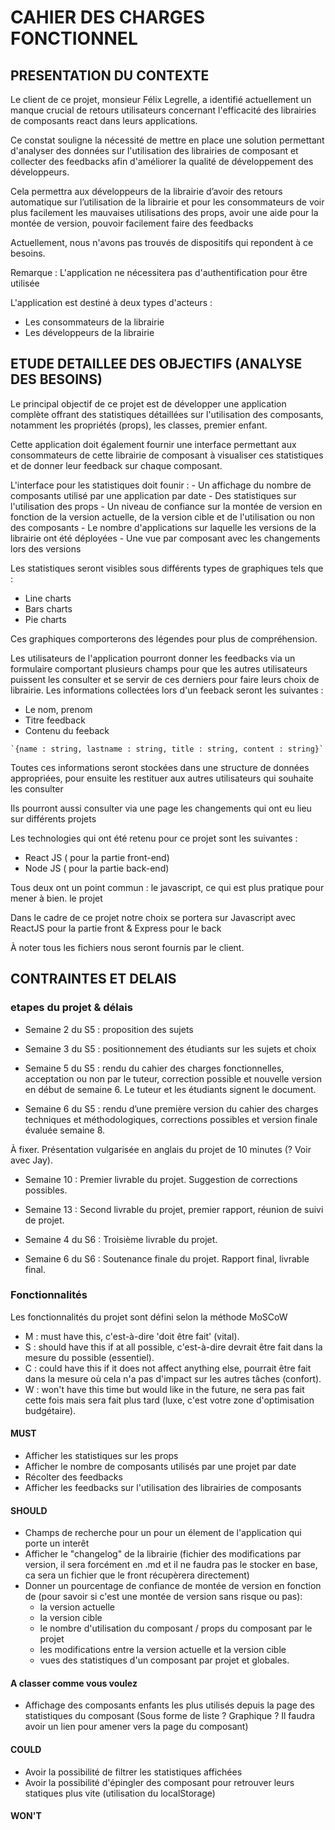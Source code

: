 # CAHIER DES CHARGES FONCTIONNEL

## PRESENTATION DU CONTEXTE

Le client de ce projet, monsieur Félix Legrelle, a identifié actuellement un manque crucial de retours utilisateurs concernant l'efficacité des librairies de composants react dans leurs applications.

Ce constat souligne la nécessité de mettre en place une solution permettant d'analyser des données sur l'utilisation des librairies de composant et collecter des feedbacks afin d'améliorer la qualité de développement des développeurs.

Cela permettra aux développeurs de la librairie d’avoir des retours automatique sur l’utilisation de la librairie et pour les consommateurs de voir plus facilement les mauvaises utilisations des props, avoir une aide pour la montée de version, pouvoir facilement faire des feedbacks

Actuellement, nous n'avons pas trouvés de dispositifs qui repondent à ce besoins.

Remarque : L'application ne nécessitera pas d'authentification pour être utilisée

L'application est destiné à deux types d'acteurs :

- Les consommateurs de la librairie
- Les développeurs de la librairie

## ETUDE DETAILLEE DES OBJECTIFS (ANALYSE DES BESOINS)

Le principal objectif de ce projet est de développer une application complète offrant des statistiques détaillées sur l'utilisation des composants, notamment les propriétés (props), les classes, premier enfant.

Cette application doit également fournir une interface permettant aux consommateurs de cette librairie de composant à visualiser ces statistiques et de donner leur feedback sur chaque composant.

L'interface pour les statistiques doit founir : - Un affichage du nombre de composants utilisé par une application par date - Des statistiques sur l'utilisation des props - Un niveau de confiance sur la montée de version en fonction de la version actuelle, de la version cible et de l'utilisation ou non des composants - Le nombre d'applications sur laquelle les versions de la librairie ont été déployées - Une vue par composant avec les changements lors des versions

Les statistiques seront visibles sous différents types de graphiques tels que :

- Line charts
- Bars charts
- Pie charts

Ces graphiques comporterons des légendes pour plus de compréhension.

Les utilisateurs de l'application pourront donner les feedbacks via un formulaire comportant plusieurs champs pour que les autres utilisateurs puissent les consulter et se servir de ces derniers pour faire leurs choix de librairie.
Les informations collectées lors d'un feeback seront les suivantes :

- Le nom, prenom
- Titre feedback
- Contenu du feeback

`` `{name : string, lastname : string, title : string, content : string}` ``

Toutes ces informations seront stockées dans une structure de données appropriées, pour ensuite les restituer aux autres utilisateurs qui souhaite les consulter

Ils pourront aussi consulter via une page les changements qui ont eu lieu sur différents projets

Les technologies qui ont été retenu pour ce projet sont les suivantes :

- React JS ( pour la partie front-end)
- Node JS ( pour la partie back-end)

Tous deux ont un point commun : le javascript, ce qui est plus pratique pour mener à bien. le projet

Dans le cadre de ce projet notre choix se portera sur Javascript avec ReactJS pour la partie front & Express pour le back

À noter tous les fichiers nous seront fournis par le client.

## CONTRAINTES ET DELAIS

### etapes du projet & délais

- Semaine 2 du S5 : proposition des sujets

- Semaine 3 du S5 : positionnement des étudiants sur les sujets et choix

- Semaine 5 du S5 : rendu du cahier des charges fonctionnelles, acceptation ou non par le tuteur, correction possible et nouvelle version en début de semaine 6. Le tuteur et les étudiants signent le document.

- Semaine 6 du S5 : rendu d’une première version du cahier des charges techniques et méthodologiques, corrections possibles et version finale évaluée semaine 8.

À fixer. Présentation vulgarisée en anglais du projet de 10 minutes (? Voir avec Jay).

- Semaine 10 :  Premier livrable du projet. Suggestion de corrections possibles.

- Semaine 13 :  Second livrable du projet, premier rapport, réunion de suivi de projet.

- Semaine 4 du S6 :  Troisième livrable du projet.

- Semaine 6 du S6 : Soutenance finale du projet. Rapport final, livrable final.

### Fonctionnalités

Les fonctionnalités du projet sont défini selon la méthode MoSCoW

- M : must have this, c'est-à-dire 'doit être fait' (vital).
- S : should have this if at all possible, c'est-à-dire devrait être fait dans la mesure du possible (essentiel).
- C : could have this if it does not affect anything else, pourrait être fait dans la mesure où cela n'a pas d'impact sur les autres tâches (confort).
- W : won't have this time but would like in the future, ne sera pas fait cette fois mais sera fait plus tard (luxe, c'est votre zone d'optimisation budgétaire).

#### MUST

- Afficher les statistiques sur les props
- Afficher le nombre de composants utilisés par une projet par date
- Récolter des feedbacks
- Afficher les feedbacks sur l'utilisation des librairies de composants

#### SHOULD

- Champs de recherche pour un pour un élement de l'application qui porte un interêt
- Afficher le "changelog" de la librairie (fichier des modifications par version, il sera forcément en .md et il ne faudra pas le stocker en base, ca sera un fichier que le front récupèrera directement)
- Donner un pourcentage de confiance de montée de version en fonction de (pour savoir si c'est une montée de version sans risque ou pas):
  - la version actuelle
  - la version cible
  - le nombre d'utilisation du composant / props du composant par le projet
  - les modifications entre la version actuelle et la version cible
  - vues des statistiques d'un composant par projet et globales.

#### A classer comme vous voulez

- Affichage des composants enfants les plus utilisés depuis la page des statistiques du composant (Sous forme de liste ? Graphique ? Il faudra avoir un lien pour amener vers la page du composant)

#### COULD

- Avoir la possibilité de filtrer les statistiques affichées
- Avoir la possibilité d'épingler des composant pour retrouver leurs statiques plus vite (utilisation du localStorage)

#### WON'T
